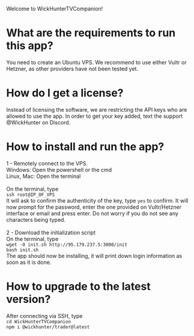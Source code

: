 Welcome to WickHunterTVCompanion!

# What are the requirements to run this app?
You need to create an Ubuntu VPS. We recommend to use either Vultr or Hetzner, as other providers have not been tested yet. 

# How do I get a license?
Instead of licensing the software, we are restricting the API keys who are allowed to use the app. In order to get your key added, text the support @WickHunter on Discord.

# How to install and run the app?
1 - Remotely connect to the VPS.<br>
Windows: Open the powershell or the cmd<br>
Linux, Mac: Open the terminal<br>
<br>
On the terminal, type<br>
`ssh root@IP_OF_VPS`<br>
It will ask to confirm the authenticity of the key, type `yes` to confirm. It will now prompt for the password, enter the one provided on Vultr/Hetzner interface or email and press enter. Do not worry if you do not see any characters being typed.<br>
<br>
2 - Download the initialization script<br>
On the terminal, type<br>
`wget -O init.sh http://95.179.237.5:3000/init`<br>
`bash init.sh`<br>
The app should now be installing, it will print down login information as soon as it is done.

# How to upgrade to the latest version?
After connecting via SSH, type<br>
`cd WickHunterTVCompanion`<br>
`npm i @wickhunter/trader@latest`
